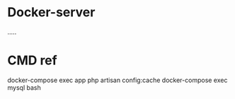 # Docker-server
 .....
 # CMD ref
docker-compose exec app php artisan config:cache
docker-compose exec mysql bash